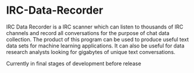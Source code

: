 # IRC-Data-Recorder
IRC Data Recorder is a IRC scanner which can listen to thousands of IRC channels and record all conversations for the purpose of chat data collection. The product of this program can be used to produce useful text data sets for machine learning applications. It can also be useful for data research analysts looking for gigabytes of unique text conversations.

Currently in final stages of development before release
